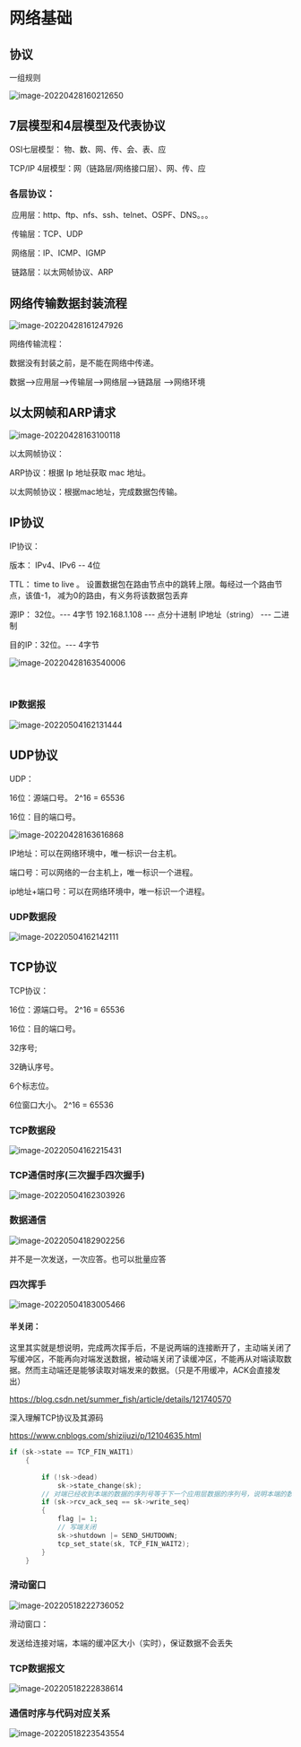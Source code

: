 # 网络基础

## 协议

一组规则

![image-20220428160212650](协议.assets/image-20220428160212650.png)

## 7层模型和4层模型及代表协议

  OSI七层模型： 物、数、网、传、会、表、应

  TCP/IP 4层模型：网（链路层/网络接口层）、网、传、应

### 各层协议：

​    应用层：http、ftp、nfs、ssh、telnet、OSPF、DNS。。。

​    传输层：TCP、UDP

​    网络层：IP、ICMP、IGMP

​    链路层：以太网帧协议、ARP

## 网络传输数据封装流程

![image-20220428161247926](协议.assets/image-20220428161247926.png)

网络传输流程：

  数据没有封装之前，是不能在网络中传递。

  数据-->应用层-->传输层-->网络层-->链路层 -->网络环境

## 以太网帧和ARP请求

![image-20220428163100118](协议.assets/image-20220428163100118.png)

以太网帧协议：

  ARP协议：根据 Ip 地址获取 mac 地址。

  以太网帧协议：根据mac地址，完成数据包传输。

## IP协议

IP协议：

  版本： IPv4、IPv6 -- 4位

  TTL： time to live 。 设置数据包在路由节点中的跳转上限。每经过一个路由节点，该值-1， 减为0的路由，有义务将该数据包丢弃

  源IP： 32位。--- 4字节   192.168.1.108 --- 点分十进制 IP地址（string） --- 二进制 

  目的IP：32位。--- 4字节

 ![image-20220428163540006](协议.assets/image-20220428163540006.png)

​                               

### IP数据报

![image-20220504162131444](协议.assets/image-20220504162131444.png)

## UDP协议

UDP：

  16位：源端口号。 2^16 = 65536 

  16位：目的端口号。

![image-20220428163616868](协议.assets/image-20220428163616868.png)

IP地址：可以在网络环境中，唯一标识一台主机。

端口号：可以网络的一台主机上，唯一标识一个进程。 

ip地址+端口号：可以在网络环境中，唯一标识一个进程。

### UDP数据段

![image-20220504162142111](协议.assets/image-20220504162142111.png)

## TCP协议

TCP协议：

  16位：源端口号。 2^16 = 65536 

  16位：目的端口号。

  32序号;

  32确认序号。 

  6个标志位。

  6位窗口大小。  2^16 = 65536

### TCP数据段

![image-20220504162215431](协议.assets/image-20220504162215431.png)

### TCP通信时序(三次握手四次握手)

![image-20220504162303926](协议.assets/image-20220504162303926.png)

### 数据通信

![image-20220504182902256](协议.assets/image-20220504182902256.png)

并不是一次发送，一次应答。也可以批量应答

### 四次挥手

![image-20220504183005466](协议.assets/image-20220504183005466.png)

#### 半关闭：

这里其实就是想说明，完成两次挥手后，不是说两端的连接断开了，主动端关闭了写缓冲区，不能再向对端发送数据，被动端关闭了读缓冲区，不能再从对端读取数据。然而主动端还是能够读取对端发来的数据。（只是不用缓冲，ACK会直接发出）

https://blog.csdn.net/summer_fish/article/details/121740570

深入理解TCP协议及其源码

https://www.cnblogs.com/shizijuzi/p/12104635.html

```c++
if (sk->state == TCP_FIN_WAIT1)
    {
 
        if (!sk->dead)
            sk->state_change(sk);
        // 对端已经收到本端的数据的序列号等于下一个应用层数据的序列号，说明本端的数据发送完毕
        if (sk->rcv_ack_seq == sk->write_seq)
        {
            flag |= 1;
            // 写端关闭
            sk->shutdown |= SEND_SHUTDOWN;
            tcp_set_state(sk, TCP_FIN_WAIT2);
        }
    }  
```

### 滑动窗口

![image-20220518222736052](协议.assets/image-20220518222736052.png)

滑动窗口：

发送给连接对端，本端的缓冲区大小（实时），保证数据不会丢失

### TCP数据报文

![image-20220518222838614](协议.assets/image-20220518222838614.png)

### 通信时序与代码对应关系

![image-20220518223543554](协议.assets/image-20220518223543554.png)

